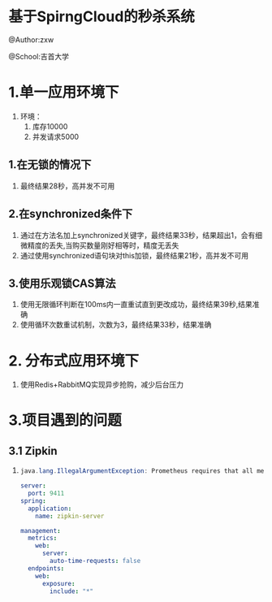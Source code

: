# 基于SpirngCloud的秒杀系统

@Author:zxw

@School:吉首大学

# 1.单一应用环境下

1. 环境：
   1. 库存10000
   2. 并发请求5000

## 1.在无锁的情况下

1. 最终结果28秒，高并发不可用

## 2.在synchronized条件下

1. 通过在方法名加上synchronized关键字，最终结果33秒，结果超出1，会有细微精度的丢失,当购买数量刚好相等时，精度无丢失
2. 通过使用synchronized语句块对this加锁，最终结果21秒，高并发不可用

## 3.使用乐观锁CAS算法

1. 使用无限循环判断在100ms内一直重试直到更改成功，最终结果39秒,结果准确
2. 使用循环次数重试机制，次数为3，最终结果33秒，结果准确

# 2. 分布式应用环境下

1. 使用Redis+RabbitMQ实现异步抢购，减少后台压力

# 3.项目遇到的问题

## 3.1 Zipkin

1. ```java
   java.lang.IllegalArgumentException: Prometheus requires that all meters with the same name have the same set of tag keys. There is already an existing meter containing tag keys [exception, method, status, uri]. The meter you are attempting to register has keys [method, status, uri].
   ```

   ```yml
   server:
     port: 9411
   spring:
     application:
       name: zipkin-server
   
   management:
     metrics:
       web:
         server:
           auto-time-requests: false
     endpoints:
       web:
         exposure:
           include: "*"
   ```

   